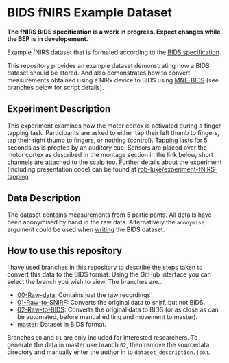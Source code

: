 # BIDS fNIRS Example Dataset

**The fNIRS BIDS specification is a work in progress. Expect changes while the BEP is in developement.**

Example fNIRS dataset that is formated according to the [BIDS specification](https://bids-specification--802.org.readthedocs.build/en/802/03-modality-agnostic-files.html).

This repository provides an example dataset demonstrating how a BIDS dataset should be stored.
And also demonstrates how to convert measurements obtained using a NIRx device to BIDS using [MNE-BIDS](https://mne.tools/mne-bids/stable/index.html) (see branches below for script details).


## Experiment Description

This experiment examines how the motor cortex is activated during a finger tapping task.
Participants are asked to either tap their left thumb to fingers, tap their right thumb to fingers, or nothing (control).
Tapping lasts for 5 seconds as is propted by an auditory cue.
Sensors are placed over the motor cortex as described in the montage section in the link below, short channels are attached to the scalp too.
Further details about the experiment (including presentation code) can be found at [rob-luke/experiment-fNIRS-tapping](https://github.com/rob-luke/experiment-fNIRS-tapping) 


## Data Description

The dataset contains measurements from 5 participants. All details have been anonymised by hand in the raw data. Alternatively the `anonymise` argument could be used when [writing](https://mne.tools/mne-bids/stable/generated/mne_bids.write_raw_bids.html#mne_bids.write_raw_bids) the BIDS dataset.



## How to use this repository

I have used branches in this repository to describe the steps taken to convert this data to the BIDS format.
Using the GitHub interface you can select the branch you wish to view.
The branches are...

* [00-Raw-data](https://github.com/rob-luke/BIDS-NIRS-Tapping/tree/00-Raw-data): Contains just the raw recordings
* [01-Raw-to-SNIRF](https://github.com/rob-luke/BIDS-NIRS-Tapping/tree/01-Raw-to-SNIRF): Converts the original data to snirf, but not BIDS.
* [02-Raw-to-BIDS](https://github.com/rob-luke/BIDS-NIRS-Tapping/tree/02-Raw-to-BIDS): Converts the original data to BIDS (or as close as can be automated, before manual editing and movement to master).
* [master](https://github.com/rob-luke/BIDS-NIRS-Tapping): Dataset in BIDS format.

Branches `00` and `01` are only included for interested researchers. To generate the data in master use branch `02`, then remove the sourcedata directory and manually enter the author in to `dataset_description.json`.

